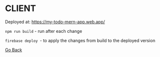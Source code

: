 # CLIENT

Deployed at: https://my-todo-mern-app.web.app/

`npm run build` - run after each change 

`firebase deploy `- to apply the changes from build to the deployed version


[Go Back](../README.md)